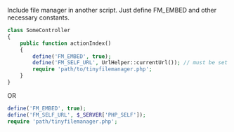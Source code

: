 Include file manager in another script. Just define FM_EMBED and other necessary constants.

```php
class SomeController
{
    public function actionIndex()
    {
        define('FM_EMBED', true);
        define('FM_SELF_URL', UrlHelper::currentUrl()); // must be set if URL to manager not equal PHP_SELF
        require 'path/to/tinyfilemanager.php';
    }
}
```
OR
```php
define('FM_EMBED', true);
define('FM_SELF_URL', $_SERVER['PHP_SELF']);
require 'path/tinyfilemanager.php';
```
